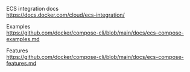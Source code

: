 ECS integration docs  
https://docs.docker.com/cloud/ecs-integration/  

Examples  
https://github.com/docker/compose-cli/blob/main/docs/ecs-compose-examples.md  

Features  
https://github.com/docker/compose-cli/blob/main/docs/ecs-compose-features.md